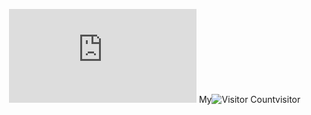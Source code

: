  ![image](http://imgapi.xl0408.top/index.php)
My![Visitor Count](https://profile-counter.glitch.me/qingyukb/count.svg)visitor
